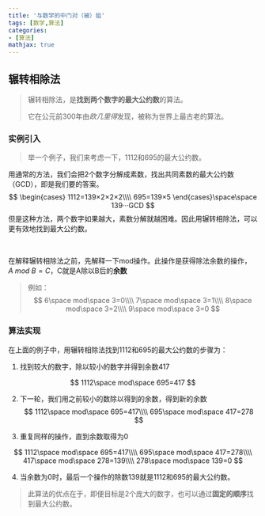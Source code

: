 ```yaml
---
title: '与数学的中门对（被）狙'
tags: [数学,算法]
categories: 
- [算法]
mathjax: true
---
```




## 辗转相除法

> 辗转相除法，是**找到两个数字的最大公约数**的算法。
>
> 它在公元前300年由*欧几里得*发现，被称为世界上最古老的算法。

### 实例引入

> 举一个例子，我们来考虑一下，1112和695的最大公约数。

用通常的方法，我们会把2个数字分解成素数，找出共同素数的最大公约数（GCD），即是我们要的答案。
$$
\begin{cases}
1112=139×2×2×2\\\\
695=139×5
\end{cases}\space\space 139···GCD
$$
但是这种方法，两个数字如果越大，素数分解就越困难。因此用辗转相除法，可以更有效地找到最大公约数。

<br/>

在解释辗转相除法之前，先解释一下mod操作。此操作是获得除法余数的操作，$A~mod~B=C$，C就是A除以B后的**余数**

> 例如：
> $$
> 6\space mod\space 3=0\\\\
> 7\space mod\space 3=1\\\\
> 8\space mod\space 3=2\\\\
> 9\space mod\space 3=0
> $$

### 算法实现

在上面的例子中，用辗转相除法找到1112和695的最大公约数的步骤为：

1. 找到较大的数字，除以较小的数字并得到余数417

$$
1112\space mod\space 695=417
$$

2. 下一轮，我们用之前较小的数除以得到的余数，得到新的余数
$$
1112\space mod\space 695=417\\\\
695\space mod\space 417=278
$$


3. 重复同样的操作，直到余数取得为0

$$
1112\space mod\space 695=417\\\\
695\space mod\space 417=278\\\\
417\space mod\space 278=139\\\\
278\space mod\space 139=0
$$

4. 当余数为0时，最后一个操作的除数139就是1112和695的最大公约数。



> 此算法的优点在于，即便目标是2个庞大的数字，也可以通过**固定的顺序**找到最大公约数。